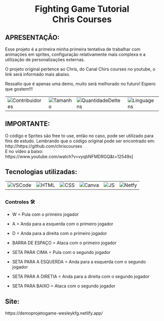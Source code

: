 <h1 align="center">
Fighting Game Tutorial<br>
Chris Courses
</h1>
<div><h2>APRESENTAÇÃO:</h2>
Esse projeto é a primeira minha primeira tentativa de trabalhar com animações em sprites, configuração relativamente mais complexa
e a utilização de personalizações externas.

O projeto original pertence ao Chris, do Canal Chirs courses no youtube, o link será informado mais abaixo.

Ressalto que é apenas uma demo, muito será melhorado no futuro! Espero que gostem!!!
</div>
 
<table align="center">
    <tr>
        <td><img alt="Contribuidores" src="https://img.shields.io/github/contributors/wesleykfg/Fighting-Game-Tutorial-Chris-Courses?style=for-the-badge"/></td>
        <td><img alt="Tamanho" src="https://img.shields.io/github/languages/code-size/wesleykfg/Fighting-Game-Tutorial-Chris-Courses?style=for-the-badge"/></td>
        <td><img alt="QuantidadeDeItens" src="https://img.shields.io/github/directory-file-count/wesleykfg/Fighting-Game-Tutorial-Chris-Courses?style=for-the-badge"/></td>
        <td><img alt="Linguagens" src="https://img.shields.io/github/languages/count/wesleykfg/Fighting-Game-Tutorial-Chris-Courses?style=for-the-badge"/></td>
    </tr>
</table>

<div><h2>IMPORTANTE:</h2>
O código e Sprites são free to use, então no caso, pode ser utilizado para fins de estudo.
Lembrando que o código original pode ser encontrado em:<br>
http://https://github.com/chriscourses<br>
E no vídeo a baixo:<br>
https://www.youtube.com/watch?v=vyqbNFMDRGQ&t=12549s]
</div>
<div><h2>Tecnologias utilizadas:</h2>
 
 <table align="center">
    <tr>
        <td><img alt="VSCode" src="https://img.shields.io/badge/Visual%20Studio%20Code-0078d7.svg?style=for-the-badge&logo=visual-studio-code&logoColor=white"/></td>
        <td><img alt="HTML" src="https://img.shields.io/badge/HTML-239120?style=for-the-badge&logo=html5&logoColor=white"/></td>
        <td><img alt="CSS" src="https://img.shields.io/badge/CSS-239120?&style=for-the-badge&logo=css3&logoColor=white"/></td>
        <td><img alt="Canva" src="https://img.shields.io/badge/Canva-%2300C4CC.svg?&style=for-the-badge&logo=Canva&logoColor=white"/></td>
        <td><img alt="JS"src="https://img.shields.io/badge/javascript-%23323330.svg?style=for-the-badge&logo=javascript&logoColor=%23F7DF1E"/></td>
        <td><img alt="Netfy"src="https://badges.netlify.app/api/demoprojetogame-wesleykfg.netlify.app.svg?branch=main"/></td>
    </tr>
</table>
 
 ##
  
   <h3> Controles 🛠</h3> 


- W = Pula com o primeiro jogador

- A = Anda para a esquerda com o primeiro jogador

- D = Anda para a direita com o primeiro jogador
   
- BARRA DE ESPAÇO = Ataca com o primeiro jogador
   
- SETA PARA CIMA = Pula com o segundo jogador

- SETA PARA A ESQUERDA = Anda para a esquerda com o segundo jogador
 
- SETA PARA A DIRETIA = Anda para a direita com o segundo jogador

- SETA PARA BAIXO = Ataca com o segundo jogador
  
 ##
 
 <div><h2>Site:</h2>
https://demoprojetogame-wesleykfg.netlify.app/
</div>
